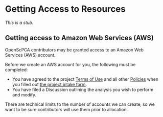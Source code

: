 # Getting Access to Resources

_This is a stub._

## Getting access to Amazon Web Services (AWS)

OpenScPCA contributors may be granted access to an Amazon Web Services (AWS) account.

Before we create an AWS account for you, the following must be completed:

- You have agreed to the project [Terms of Use](../../policies/terms-of-use.md) and all other [Policies](../../policies/index.md) when you filled out [the project intake form](https://share.hsforms.com/1MlLtkGYSQa6j23HY_0fKaw336z0).
- You have filed a Discussion outlining the analysis you wish to perform and modify.

There are technical limits to the number of accounts we can create, so we want to be sure contributors will use them prior to allocation.
